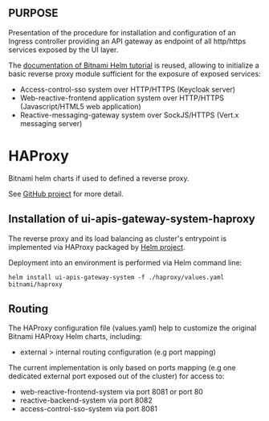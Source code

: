 ## PURPOSE
Presentation of the procedure for installation and configuration of an Ingress controller providing an API gateway as endpoint of all http/https services exposed by the UI layer.

The [documentation of Bitnami Helm tutorial](https://github.com/bitnami/charts/tree/main/bitnami/nginx-ingress-controller/#installing-the-chart) is reused, allowing to initialize a basic reverse proxy module sufficient for the exposure of exposed services:
- Access-control-sso system over HTTP/HTTPS (Keycloak server)
- Web-reactive-frontend application system over HTTP/HTTPS (Javascript/HTML5 web application)
- Reactive-messaging-gateway system over SockJS/HTTPS (Vert.x messaging server)

# HAProxy
Bitnami helm charts if used to defined a reverse proxy.

See [GitHub project](https://github.com/bitnami/charts/tree/main/bitnami/haproxy/#installing-the-chart) for more detail.

## Installation of ui-apis-gateway-system-haproxy
The reverse proxy and its load balancing as cluster's entrypoint is implemented via HAProxy packaged by [Helm project](haproxy).

Deployment into an environment is performed via Helm command line:

```console
helm install ui-apis-gateway-system -f ./haproxy/values.yaml bitnami/haproxy
```

## Routing
The HAProxy configuration file (values.yaml) help to customize the original Bitnami HAProxy Helm charts, including:
- external > internal routing configuration (e.g port mapping)

The current implementation is only based on ports mapping (e.g one dedicated external port exposed out of the cluster) for access to:
- web-reactive-frontend-system via port 8081 or port 80
- reactive-backend-system via port 8082
- access-control-sso-system via port 8081
